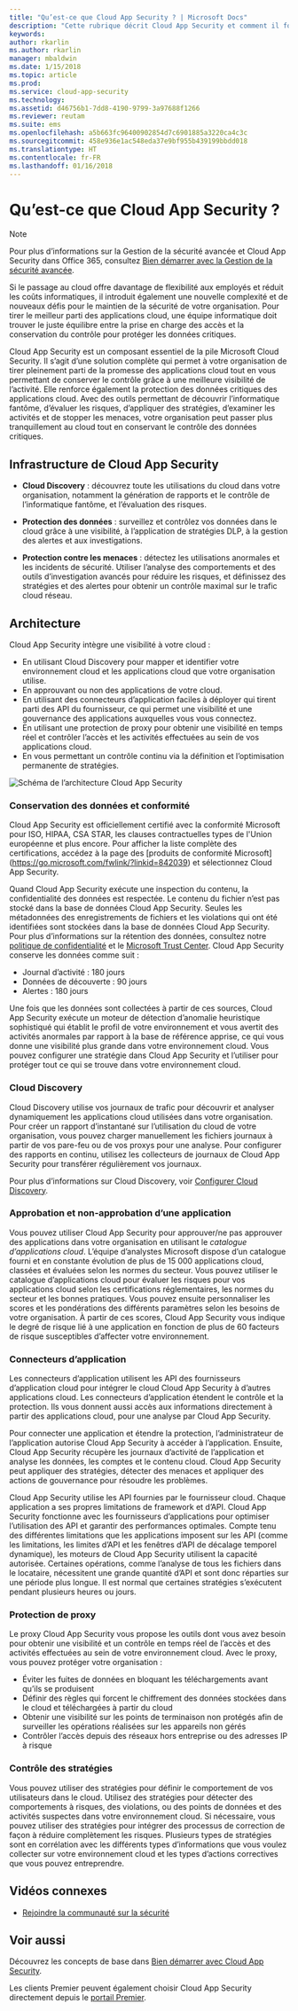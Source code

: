 ```yaml
---
title: "Qu’est-ce que Cloud App Security ? | Microsoft Docs"
description: "Cette rubrique décrit Cloud App Security et comment il fonctionne."
keywords: 
author: rkarlin
ms.author: rkarlin
manager: mbaldwin
ms.date: 1/15/2018
ms.topic: article
ms.prod: 
ms.service: cloud-app-security
ms.technology: 
ms.assetid: d46756b1-7dd8-4190-9799-3a97688f1266
ms.reviewer: reutam
ms.suite: ems
ms.openlocfilehash: a5b663fc96400902854d7c6901885a3220ca4c3c
ms.sourcegitcommit: 458e936e1ac548eda37e9bf955b439199bbdd018
ms.translationtype: HT
ms.contentlocale: fr-FR
ms.lasthandoff: 01/16/2018
---
```

# <a name="what-is-cloud-app-security"></a>Qu’est-ce que Cloud App Security ?

> [!NOTE]
> Pour plus d’informations sur la Gestion de la sécurité avancée et Cloud App Security dans Office 365, consultez [Bien démarrer avec la Gestion de la sécurité avancée](https://support.office.com/article/Get-started-with-Advanced-Management-Security-d9ee4d67-f2b3-42b4-9c9e-c4529904990a).

Si le passage au cloud offre davantage de flexibilité aux employés et réduit les coûts informatiques, il introduit également une nouvelle complexité et de nouveaux défis pour le maintien de la sécurité de votre organisation. Pour tirer le meilleur parti des applications cloud, une équipe informatique doit trouver le juste équilibre entre la prise en charge des accès et la conservation du contrôle pour protéger les données critiques.  

Cloud App Security est un composant essentiel de la pile Microsoft Cloud Security. Il s’agit d’une solution complète qui permet à votre organisation de tirer pleinement parti de la promesse des applications cloud tout en vous permettant de conserver le contrôle grâce à une meilleure visibilité de l’activité. Elle renforce également la protection des données critiques des applications cloud. Avec des outils permettant de découvrir l’informatique fantôme, d’évaluer les risques, d’appliquer des stratégies, d’examiner les activités et de stopper les menaces, votre organisation peut passer plus tranquillement au cloud tout en conservant le contrôle des données critiques. 

## <a name="the-cloud-app-security-framework"></a>Infrastructure de Cloud App Security  

- **Cloud Discovery** : découvrez toute les utilisations du cloud dans votre organisation, notamment la génération de rapports et le contrôle de l’informatique fantôme, et l’évaluation des risques.
    
- **Protection des données** : surveillez et contrôlez vos données dans le cloud grâce à une visibilité, à l’application de stratégies DLP, à la gestion des alertes et aux investigations. 
    
- **Protection contre les menaces** : détectez les utilisations anormales et les incidents de sécurité. Utiliser l’analyse des comportements et des outils d’investigation avancés pour réduire les risques, et définissez des stratégies et des alertes pour obtenir un contrôle maximal sur le trafic cloud réseau.

## <a name="architecture"></a>Architecture  

Cloud App Security intègre une visibilité à votre cloud :  

-   En utilisant Cloud Discovery pour mapper et identifier votre environnement cloud et les applications cloud que votre organisation utilise.
-   En approuvant ou non des applications de votre cloud.  
-   En utilisant des connecteurs d’application faciles à déployer qui tirent parti des API du fournisseur, ce qui permet une visibilité et une gouvernance des applications auxquelles vous vous connectez.  
-   En utilisant une protection de proxy pour obtenir une visibilité en temps réel et contrôler l’accès et les activités effectuées au sein de vos applications cloud.
-   En vous permettant un contrôle continu via la définition et l’optimisation permanente de stratégies.  

![Schéma de l’architecture Cloud App Security](./media/proxy-architecture.png)  

### <a name="data-retention--compliance"></a>Conservation des données et conformité

Cloud App Security est officiellement certifié avec la conformité Microsoft pour ISO, HIPAA, CSA STAR, les clauses contractuelles types de l'Union européenne et plus encore. Pour afficher la liste complète des certifications, accédez à la page des [produits de conformité Microsoft] (https://go.microsoft.com/fwlink/?linkid=842039) et sélectionnez Cloud App Security.  

Quand Cloud App Security exécute une inspection du contenu, la confidentialité des données est respectée. Le contenu du fichier n’est pas stocké dans la base de données Cloud App Security. Seules les métadonnées des enregistrements de fichiers et les violations qui ont été identifiées sont stockées dans la base de données Cloud App Security. Pour plus d’informations sur la rétention des données, consultez notre [politique de confidentialité](http://go.microsoft.com/fwlink/?LinkId=512132) et le [Microsoft Trust Center](https://www.microsoft.com/TrustCenter/Privacy/You-are-in-control-of-your-data).
Cloud App Security conserve les données comme suit : 
 
- Journal d’activité : 180 jours 
- Données de découverte : 90 jours 
- Alertes : 180 jours 

Une fois que les données sont collectées à partir de ces sources, Cloud App Security exécute un moteur de détection d’anomalie heuristique sophistiqué qui établit le profil de votre environnement et vous avertit des activités anormales par rapport à la base de référence apprise, ce qui vous donne une visibilité plus grande dans votre environnement cloud. Vous pouvez configurer une stratégie dans Cloud App Security et l’utiliser pour protéger tout ce qui se trouve dans votre environnement cloud.  

### <a name="cloud-discovery"></a>Cloud Discovery  

Cloud Discovery utilise vos journaux de trafic pour découvrir et analyser dynamiquement les applications cloud utilisées dans votre organisation. Pour créer un rapport d’instantané sur l’utilisation du cloud de votre organisation, vous pouvez charger manuellement les fichiers journaux à partir de vos pare-feu ou de vos proxys pour une analyse. Pour configurer des rapports en continu, utilisez les collecteurs de journaux de Cloud App Security pour transférer régulièrement vos journaux.  

Pour plus d’informations sur Cloud Discovery, voir [Configurer Cloud Discovery](set-up-cloud-discovery.md).

### <a name="sanctioning-and-unsanctioning-an-app"></a>Approbation et non-approbation d’une application  

Vous pouvez utiliser Cloud App Security pour approuver/ne pas approuver des applications dans votre organisation en utilisant le *catalogue d’applications cloud*. L’équipe d’analystes Microsoft dispose d’un catalogue fourni et en constante évolution de plus de 15 000 applications cloud, classées et évaluées selon les normes du secteur. Vous pouvez utiliser le catalogue d’applications cloud pour évaluer les risques pour vos applications cloud selon les certifications réglementaires, les normes du secteur et les bonnes pratiques. Vous pouvez ensuite personnaliser les scores et les pondérations des différents paramètres selon les besoins de votre organisation. À partir de ces scores, Cloud App Security vous indique le degré de risque lié à une application en fonction de plus de 60 facteurs de risque susceptibles d’affecter votre environnement.  

### <a name="app-connectors"></a>Connecteurs d’application  
Les connecteurs d’application utilisent les API des fournisseurs d’application cloud pour intégrer le cloud Cloud App Security à d’autres applications cloud. Les connecteurs d’application étendent le contrôle et la protection. Ils vous donnent aussi accès aux informations directement à partir des applications cloud, pour une analyse par Cloud App Security.  

Pour connecter une application et étendre la protection, l’administrateur de l’application autorise Cloud App Security à accéder à l’application. Ensuite, Cloud App Security récupère les journaux d’activité de l’application et analyse les données, les comptes et le contenu cloud. Cloud App Security peut appliquer des stratégies, détecter des menaces et appliquer des actions de gouvernance pour résoudre les problèmes.  

Cloud App Security utilise les API fournies par le fournisseur cloud. Chaque application a ses propres limitations de framework et d’API. Cloud App Security fonctionne avec les fournisseurs d’applications pour optimiser l’utilisation des API et garantir des performances optimales. Compte tenu des différentes limitations que les applications imposent sur les API (comme les limitations, les limites d’API et les fenêtres d’API de décalage temporel dynamique), les moteurs de Cloud App Security utilisent la capacité autorisée. Certaines opérations, comme l’analyse de tous les fichiers dans le locataire, nécessitent une grande quantité d’API et sont donc réparties sur une période plus longue. Il est normal que certaines stratégies s’exécutent pendant plusieurs heures ou jours.  

### <a name="proxy-protection"></a>Protection de proxy
Le proxy Cloud App Security vous propose les outils dont vous avez besoin pour obtenir une visibilité et un contrôle en temps réel de l’accès et des activités effectuées au sein de votre environnement cloud. Avec le proxy, vous pouvez protéger votre organisation : 
-   Éviter les fuites de données en bloquant les téléchargements avant qu’ils se produisent
-   Définir des règles qui forcent le chiffrement des données stockées dans le cloud et téléchargées à partir du cloud
-   Obtenir une visibilité sur les points de terminaison non protégés afin de surveiller les opérations réalisées sur les appareils non gérés
-   Contrôler l’accès depuis des réseaux hors entreprise ou des adresses IP à risque

### <a name="policy-control"></a>Contrôle des stratégies  

Vous pouvez utiliser des stratégies pour définir le comportement de vos utilisateurs dans le cloud. Utilisez des stratégies pour détecter des comportements à risques, des violations, ou des points de données et des activités suspectes dans votre environnement cloud. Si nécessaire, vous pouvez utiliser des stratégies pour intégrer des processus de correction de façon à réduire complètement les risques. Plusieurs types de stratégies sont en corrélation avec les différents types d’informations que vous voulez collecter sur votre environnement cloud et les types d’actions correctives que vous pouvez entreprendre.  

## <a name="related-videos"></a>Vidéos connexes
- [Rejoindre la communauté sur la sécurité](https://channel9.msdn.com/Shows/Microsoft-Security/Join-the-Security-Community)

## <a name="see-also"></a>Voir aussi  

Découvrez les concepts de base dans [Bien démarrer avec Cloud App Security](getting-started-with-cloud-app-security.md).    

Les clients Premier peuvent également choisir Cloud App Security directement depuis le [portail Premier](https://premier.microsoft.com/).   
